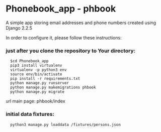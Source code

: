 # Phonebook_app - phbook
A simple app storing email addresses and phone numbers created using Django 2.2.5

In order to configure it, please follow these instructions:

### just after you clone the repository to Your directory:
```
  $cd Phonebook_app
  pip3 install virtualenv
  virtualenv -p python3 env
  source env/bin/activate
  pip install -r requirements.txt
  python manage.py runserver
  python manage.py makemigrations phbook
  python manage.py migrate
```
url main page: phbook/index

### initial data fixtures:
```
  python3 manage.py loaddata /fixtures/persons.json
```
